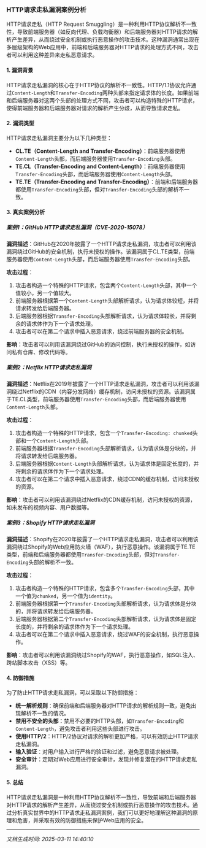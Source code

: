 ### HTTP请求走私漏洞案例分析

HTTP请求走私（HTTP Request Smuggling）是一种利用HTTP协议解析不一致性，导致前端服务器（如反向代理、负载均衡器）和后端服务器对HTTP请求的解析产生差异，从而绕过安全机制或执行恶意操作的攻击技术。这种漏洞通常出现在多层级架构的Web应用中，前端和后端服务器对HTTP请求的处理方式不同，攻击者可以利用这种差异来走私恶意请求。

#### 1. **漏洞背景**

HTTP请求走私漏洞的核心在于HTTP协议的解析不一致性。HTTP/1.1协议允许通过`Content-Length`和`Transfer-Encoding`两种头部来指定请求体的长度。如果前端和后端服务器对这两个头部的处理方式不同，攻击者可以构造特殊的HTTP请求，使得前端服务器和后端服务器对请求的解析产生分歧，从而导致请求走私。

#### 2. **漏洞类型**

HTTP请求走私漏洞主要分为以下几种类型：

- **CL.TE（Content-Length and Transfer-Encoding）**：前端服务器使用`Content-Length`头部，而后端服务器使用`Transfer-Encoding`头部。
- **TE.CL（Transfer-Encoding and Content-Length）**：前端服务器使用`Transfer-Encoding`头部，而后端服务器使用`Content-Length`头部。
- **TE.TE（Transfer-Encoding and Transfer-Encoding）**：前端和后端服务器都使用`Transfer-Encoding`头部，但对`Transfer-Encoding`头部的解析不一致。

#### 3. **真实案例分析**

##### 案例1：**GitHub HTTP请求走私漏洞（CVE-2020-15078）**

**漏洞描述**：GitHub在2020年披露了一个HTTP请求走私漏洞，攻击者可以利用该漏洞绕过GitHub的安全机制，执行未授权的操作。该漏洞属于CL.TE类型，前端服务器使用`Content-Length`头部，而后端服务器使用`Transfer-Encoding`头部。

**攻击过程**：
1. 攻击者构造一个特殊的HTTP请求，包含两个`Content-Length`头部，其中一个值较小，另一个值较大。
2. 前端服务器根据第一个`Content-Length`头部解析请求，认为请求体较短，并将请求转发给后端服务器。
3. 后端服务器根据`Transfer-Encoding`头部解析请求，认为请求体较长，并将剩余的请求体作为下一个请求处理。
4. 攻击者可以在第二个请求中插入恶意请求，绕过前端服务器的安全机制。

**影响**：攻击者可以利用该漏洞绕过GitHub的访问控制，执行未授权的操作，如访问私有仓库、修改代码等。

##### 案例2：**Netflix HTTP请求走私漏洞**

**漏洞描述**：Netflix在2019年披露了一个HTTP请求走私漏洞，攻击者可以利用该漏洞绕过Netflix的CDN（内容分发网络）缓存机制，访问未授权的资源。该漏洞属于TE.CL类型，前端服务器使用`Transfer-Encoding`头部，而后端服务器使用`Content-Length`头部。

**攻击过程**：
1. 攻击者构造一个特殊的HTTP请求，包含一个`Transfer-Encoding: chunked`头部和一个`Content-Length`头部。
2. 前端服务器根据`Transfer-Encoding`头部解析请求，认为请求体是分块的，并将请求转发给后端服务器。
3. 后端服务器根据`Content-Length`头部解析请求，认为请求体是固定长度的，并将剩余的请求体作为下一个请求处理。
4. 攻击者可以在第二个请求中插入恶意请求，绕过CDN的缓存机制，访问未授权的资源。

**影响**：攻击者可以利用该漏洞绕过Netflix的CDN缓存机制，访问未授权的资源，如未发布的视频内容、用户数据等。

##### 案例3：**Shopify HTTP请求走私漏洞**

**漏洞描述**：Shopify在2020年披露了一个HTTP请求走私漏洞，攻击者可以利用该漏洞绕过Shopify的Web应用防火墙（WAF），执行恶意操作。该漏洞属于TE.TE类型，前端和后端服务器都使用`Transfer-Encoding`头部，但对`Transfer-Encoding`头部的解析不一致。

**攻击过程**：
1. 攻击者构造一个特殊的HTTP请求，包含多个`Transfer-Encoding`头部，其中一个值为`chunked`，另一个值为`identity`。
2. 前端服务器根据第一个`Transfer-Encoding`头部解析请求，认为请求体是分块的，并将请求转发给后端服务器。
3. 后端服务器根据第二个`Transfer-Encoding`头部解析请求，认为请求体是固定长度的，并将剩余的请求体作为下一个请求处理。
4. 攻击者可以在第二个请求中插入恶意请求，绕过WAF的安全机制，执行恶意操作。

**影响**：攻击者可以利用该漏洞绕过Shopify的WAF，执行恶意操作，如SQL注入、跨站脚本攻击（XSS）等。

#### 4. **防御措施**

为了防止HTTP请求走私漏洞，可以采取以下防御措施：

- **统一解析规则**：确保前端和后端服务器对HTTP请求的解析规则一致，避免出现解析不一致的情况。
- **禁用不安全的头部**：禁用不必要的HTTP头部，如`Transfer-Encoding`和`Content-Length`，避免攻击者利用这些头部进行攻击。
- **使用HTTP/2**：HTTP/2协议对请求的解析更加严格，可以有效防止HTTP请求走私漏洞。
- **输入验证**：对用户输入进行严格的验证和过滤，避免恶意请求被处理。
- **安全审计**：定期对Web应用进行安全审计，发现并修复潜在的HTTP请求走私漏洞。

#### 5. **总结**

HTTP请求走私漏洞是一种利用HTTP协议解析不一致性，导致前端和后端服务器对HTTP请求的解析产生差异，从而绕过安全机制或执行恶意操作的攻击技术。通过分析真实世界中的HTTP请求走私漏洞案例，我们可以更好地理解这种漏洞的原理和危害，并采取有效的防御措施来保护Web应用的安全。

---

*文档生成时间: 2025-03-11 14:40:10*






















